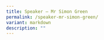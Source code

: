 ```yaml
---
title: Speaker – Mr Simon Green
permalink: /speaker-mr-simon-green/
variant: markdown
description: ""
---
```

